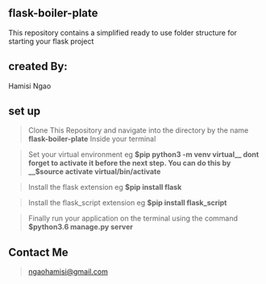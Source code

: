 ## flask-boiler-plate
This repository contains a simplified ready to use folder structure for starting your flask project

## created By:
Hamisi Ngao

## set up
>Clone This Repository and navigate into the directory by the name __flask-boiler-plate__ Inside your terminal

> Set your virtual environment eg __$pip python3 -m venv virtual__  dont forget to activate it before the next step. You can do this by __$source activate virtual/bin/activate__

>Install the flask extension eg __$pip install flask__

>Install the flask_script extension eg __$pip install flask_script__

>Finally run your application on the terminal using the command __$python3.6 manage.py server__

## Contact Me
>ngaohamisi@gmail.com




